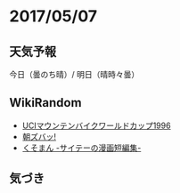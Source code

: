 # 2017/05/07

## 天気予報

今日（曇のち晴）/ 明日（晴時々曇）

## WikiRandom

* [UCIマウンテンバイクワールドカップ1996](https://ja.wikipedia.org/wiki/UCI%E3%83%9E%E3%82%A6%E3%83%B3%E3%83%86%E3%83%B3%E3%83%90%E3%82%A4%E3%82%AF%E3%83%AF%E3%83%BC%E3%83%AB%E3%83%89%E3%82%AB%E3%83%83%E3%83%971996)
* [朝ズバッ!](https://ja.wikipedia.org/wiki/%E6%9C%9D%E3%82%BA%E3%83%90%E3%83%83%21)
* [くそまん -サイテーの漫画短編集-](https://ja.wikipedia.org/wiki/%E3%81%8F%E3%81%9D%E3%81%BE%E3%82%93_-%E3%82%B5%E3%82%A4%E3%83%86%E3%83%BC%E3%81%AE%E6%BC%AB%E7%94%BB%E7%9F%AD%E7%B7%A8%E9%9B%86-)

## 気づき


